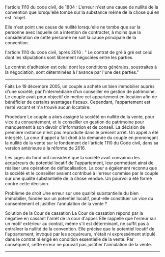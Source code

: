 l'article 1110 du code civil, de 1804 :
L'erreur n'est une cause de nullité de la convention que lorsqu'elle tombe sur la substance même de la chose qui en est l'objet.

Elle n'est point une cause de nullité lorsqu'elle ne tombe que sur la personne avec laquelle on a intention de contracter, à moins que la considération de cette personne ne soit la cause principale de la convention.

l'article 1110 du code civil, après 2016 :
" Le contrat de gré à gré est celui dont les stipulations sont librement négociées entre les parties.

Le contrat d'adhésion est celui dont les conditions générales, soustraites à la négociation, sont déterminées à l'avance par l'une des parties."

---

Faits
Le 19 décembre 2005, un couple a acheté un bien immobilier auprès d'une société, par l'intermédiaire d'un conseiller en gestion de patrimoine. Le couple avait pour objectif de mettre cet appartement en location afin de bénéficier de certains avantages fiscaux. Cependant, l'appartement est resté vacant et n'a trouvé aucun locataire.

Procédure
Le couple a alors assigné la société en nullité de la vente, pour vice du consentement, et le conseiller en gestion de patrimoine pour manquement à son devoir d'information et de conseil. La décision de première instance n'est pas reproduite dans le présent arrêt. Un appel a été interjeté. La cour d'appel a fait droit à la demande du couple en prononçant la nullité de la vente sur le fondement de l'article 1110 du Code civil, dans sa version antérieure à la réforme de 2016.

Les juges du fond ont considéré que la société avait convaincu les acquéreurs du potentiel locatif de l'appartement, leur permettant ainsi de réaliser une opération de défiscalisation. La cour a également reconnu que la société et le conseiller avaient contribué à l'erreur commise par le couple sur une qualité substantielle de la chose vendue. Un pourvoi a été formé contre cette décision.

Problème de droit
Une erreur sur une qualité substantielle du bien immobilier, fondée sur un potentiel locatif, peut-elle constituer un vice du consentement et justifier l'annulation de la vente ?

Solution de la Cour de cassation
La Cour de cassation répond par la négative en cassant l'arrêt de la cour d'appel. Elle rappelle que l'erreur sur un motif extérieur au contrat, même s'il est déterminant, ne suffit pas à entraîner la nullité de la convention. Elle précise que le potentiel locatif de l'appartement, invoqué par les acquéreurs, n'était ni expressément stipulé dans le contrat ni érigé en condition essentielle de la vente. Par conséquent, cette erreur ne pouvait pas justifier l'annulation de la vente.

---


